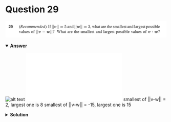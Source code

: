 # Question 29
![alt text](q29.png)

<details open>
<summary><b>Answer</b></summary>

![alt text](a29.svg)
![alt text](a29.py)
smallest of ||v-w|| = 2, largest one is 8
smallest of ||v-w|| = -15, largest one is 15
</details>

<details>
<summary><b>Solution</b></summary>

![alt text](s29.png)

    </details>